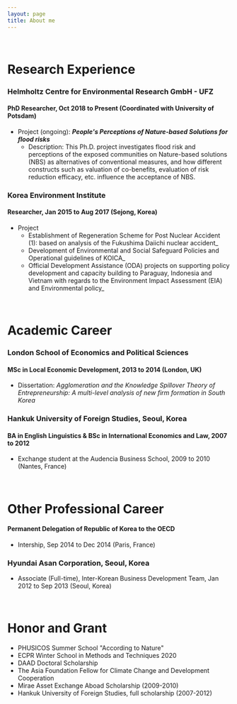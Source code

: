 ```yaml
---
layout: page
title: About me
---
```


<br/>


# Research Experience

### Helmholtz Centre for Environmental Research GmbH - UFZ
#### PhD Researcher, Oct 2018 to Present (Coordinated with University of Potsdam)

* Project (ongoing): _**People's Perceptions of Nature-based Solutions for flood risks**_
  * Description: This Ph.D. project investigates flood risk and perceptions of the exposed communities on Nature-based solutions (NBS) as alternatives of conventional measures, and how different constructs such as valuation of co-benefits, evaluation of risk reduction efficacy, etc. influence the acceptance of NBS.

### Korea Environment Institute
#### Researcher,	Jan 2015 to Aug 2017 (Sejong, Korea)
* Project
  * Establishment of Regeneration Scheme for Post Nuclear Accident (1): based on analysis of the Fukushima Daiichi nuclear accident_
  * Development of Environmental and Social Safeguard Policies and Operational guidelines of KOICA_
  * Official Development Assistance (ODA) projects on supporting policy development and capacity building to Paraguay, Indonesia and Vietnam with regards to the Environment Impact Assessment (EIA) and Environmental policy_
<br/>

# Academic Career

### London School of Economics and Political Sciences
#### MSc in Local Economic Development, 2013 to 2014 (London, UK)

* Dissertation: _Agglomeration and the Knowledge Spillover Theory of Entrepreneurship: A multi-level analysis of new firm formation in South Korea_

### Hankuk University of Foreign Studies, Seoul, Korea
#### BA in English Linguistics & BSc in International Economics and Law, 2007 to 2012
* Exchange student at the Audencia Business School, 2009 to 2010 (Nantes, France)
<br/>

# Other Professional Career
#### Permanent Delegation of Republic of Korea to the OECD
* Intership, Sep 2014 to Dec 2014 (Paris, France)

### Hyundai Asan Corporation, Seoul, Korea
* Associate (Full-time), Inter-Korean Business Development Team, Jan 2012 to Sep 2013 (Seoul, Korea)

<br/>

# Honor and Grant

* PHUSICOS Summer School "According to Nature"
* ECPR Winter School in Methods and Techniques 2020
* DAAD Doctoral Scholarship
* The Asia Foundation Fellow for Climate Change and Development Cooperation
* Mirae Asset Exchange Aboad Scholarship (2009-2010)
* Hankuk University of Foreign Studies, full scholarship (2007-2012)


